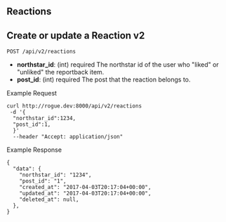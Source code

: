 ## Reactions

## Create or update a Reaction v2

```
POST /api/v2/reactions
```
  - **northstar_id**: (int) required
    The northstar id of the user who "liked" or "unliked" the reportback item. 
  - **post_id**: (int) required 
    The post that the reaction belongs to. 
    
Example Request
```
curl http://rogue.dev:8000/api/v2/reactions
 -d '{
  "northstar_id":1234,
  "post_id":1,
  }'
  --header "Accept: application/json"
```

Example Response 
```
{
  "data": {
    "northstar_id": "1234",
    "post_id": "1",
    "created_at": "2017-04-03T20:17:04+00:00",
    "updated_at": "2017-04-03T20:17:04+00:00",
    "deleted_at": null,
  },
}

